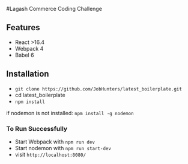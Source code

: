 #Lagash Commerce Coding Challenge

## Features

- React >16.4
- Webpack 4
- Babel 6

## Installation

- `git clone https://github.com/JobHunters/latest_boilerplate.git`
- cd latest_boilerplate
- `npm install`

if nodemon is not installed: `npm install -g nodemon`

### To Run Successfully

- Start Webpack with `npm run dev`
- Start nodemon with `npm run start-dev`
- visit `http://localhost:8080/`
